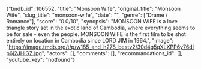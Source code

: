 {"tmdb_id": 106552, "title": "Monsoon Wife", "original_title": "Monsoon Wife", "slug_title": "monsoon-wife", "date": "", "genre": ["Drame / Romance"], "score": "0.0/10", "synopsis": "MONSOON WIFE is a love triangle story set in the exotic land of Cambodia, where everything seems to be for sale - even the people. MONSOON WIFE is the first film to be shot entirely on location in Cambodia since LORD JIM in 1964.", "image": "https://image.tmdb.org/t/p/w185_and_h278_bestv2/30d4g5qXLXPP6y76dIp6j2JHlGZ.jpg", "actors": [], "comments": [], "recommandations_id": [], "youtube_key": "notfound"}